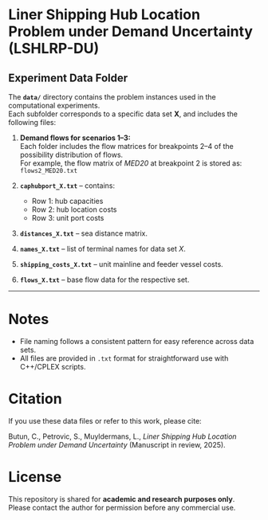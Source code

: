 # Liner Shipping Hub Location Problem under Demand Uncertainty (LSHLRP-DU)
## Experiment Data Folder

The **`data/`** directory contains the problem instances used in the computational experiments.  
Each subfolder corresponds to a specific data set **X**, and includes the following files:

1. **Demand flows for scenarios 1–3:**  
   Each folder includes the flow matrices for breakpoints 2–4 of the possibility distribution of flows.  
   For example, the flow matrix of *MED20* at breakpoint 2 is stored as:  
   `flows2_MED20.txt`

2. **`caphubport_X.txt`** – contains:  
   - Row 1: hub capacities  
   - Row 2: hub location costs  
   - Row 3: unit port costs  

3. **`distances_X.txt`** – sea distance matrix.

4. **`names_X.txt`** – list of terminal names for data set *X*.

5. **`shipping_costs_X.txt`** – unit mainline and feeder vessel costs.

6. **`flows_X.txt`** – base flow data for the respective set.

---

# Notes
- File naming follows a consistent pattern for easy reference across data sets.  
- All files are provided in `.txt` format for straightforward use with C++/CPLEX scripts.


# Citation

If you use these data files or refer to this work, please cite:

Butun, C., Petrovic, S., Muyldermans, L., *Liner Shipping Hub Location Problem under Demand Uncertainty* (Manuscript in review, 2025).


# License

This repository is shared for **academic and research purposes only**.  
Please contact the author for permission before any commercial use.

